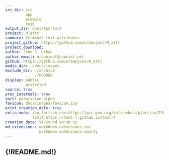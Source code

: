 ```yaml
---
src_dir: src
         app
         example
         test
output_dir: docs/fpm-ford
project: M_attr
summary: terminal text attributes
project_github: https://github.com/urbanjost/M_attr
project_download:
author: John S. Urban
author_email: urbanjost@comcast.net
github: https://github.com/urbanjost/M_attr
media_dir: ./docs/images
exclude_dir: ./archive
             ./FODDER
display: public
         protected
source: true
proc_internals: true
sort: permission-alpha
favicon: docs/images/favicon.ico
print_creation_date: true
extra_mods: iso_fortran_env:https://gcc.gnu.org/onlinedocs/gfortran/ISO_005fFORTRAN_005fENV.html
            tomlf:https://toml-f.github.io/toml-f
creation_date: %Y-%m-%d %H:%M %z
md_extensions: markdown.extensions.toc
               markdown.extensions.smarty
---
```

<!--
author_pic:
twitter:
website:
-->
{!README.md!}
---
